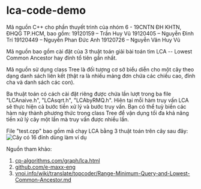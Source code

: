 # lca-code-demo
Mã nguồn C++ cho phần thuyết trình của nhóm 6 - 19CNTN ĐH KHTN, ĐHQG TP.HCM, bao gồm:
19120159 – Trần Huy Vũ
19120405 – Nguyễn Đình Trí
19120449 – Nguyễn Phan Đức Anh
19120726 – Nguyễn Vân Huy Vũ

Mã nguồn bao gồm cài đặt của 3 thuật toán giải bài toán tìm LCA -- Lowest Common Ancestor hay đỉnh tổ tiên gần nhất.

Mã nguồn sử dụng class Tree là đối tượng cơ sở biểu diễn cho một cây theo dạng danh sách liên kết (thật ra là nhiều mảng đơn chứa các chiều cao, đỉnh cha và danh sách các con).

Ba thuật toán có cách cài đặt riêng được chứa lần lượt trong ba file "LCAnaive.h", "LCAsqrt.h", "LCAbyRMQ.h". Hiên tại mỗi hàm truy vấn LCA sẽ thực hiện cả bước tiền xử lý và bước truy vấn. Bạn có thể tuỳ biến các hàm này thành phương thức trong class Tree để vận dụng tối đa khả năng tiền xử lý cây một lần mà truy vấn được nhiều lần.

File "test.cpp" bao gồm mã chạy LCA bằng 3 thuật toán trên cây sau đây:
![Cây có 16 đỉnh dùng làm ví dụ](https://github.com/sendnoose/lca-code-demo/blob/main/tree_in_test_cpp.png?raw=true)

Nguồn tham khảo:
1. [cp-algorithms.com/graph/lca.html](https://cp-algorithms.com/graph/lca.html)
2. [github.com/e-maxx-eng](http://github.com/e-maxx-eng)
3. [vnoi.info/wiki/translate/topcoder/Range-Minimum-Query-and-Lowest-Common-Ancestor.md](https://vnoi.info/wiki/translate/topcoder/Range-Minimum-Query-and-Lowest-Common-Ancestor.md)
